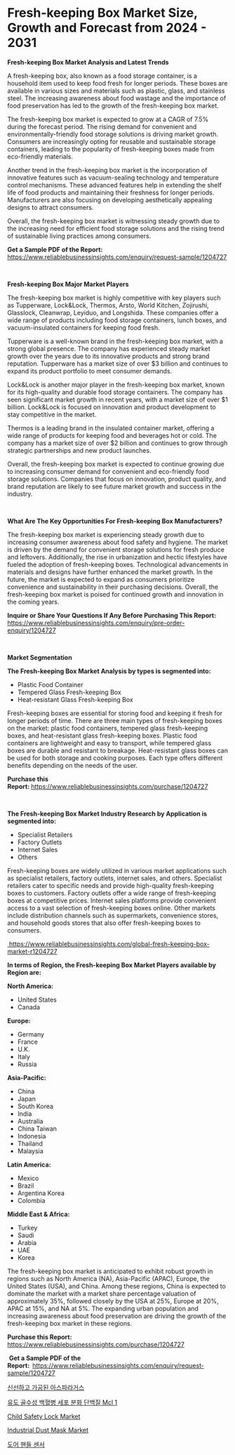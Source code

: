 <p><h1>Fresh-keeping Box Market Size, Growth and Forecast from 2024 - 2031</h1></p><p><strong>Fresh-keeping Box Market Analysis and Latest Trends</strong></p>
<p><p>A fresh-keeping box, also known as a food storage container, is a household item used to keep food fresh for longer periods. These boxes are available in various sizes and materials such as plastic, glass, and stainless steel. The increasing awareness about food wastage and the importance of food preservation has led to the growth of the fresh-keeping box market.</p><p>The fresh-keeping box market is expected to grow at a CAGR of 7.5% during the forecast period. The rising demand for convenient and environmentally-friendly food storage solutions is driving market growth. Consumers are increasingly opting for reusable and sustainable storage containers, leading to the popularity of fresh-keeping boxes made from eco-friendly materials.</p><p>Another trend in the fresh-keeping box market is the incorporation of innovative features such as vacuum-sealing technology and temperature control mechanisms. These advanced features help in extending the shelf life of food products and maintaining their freshness for longer periods. Manufacturers are also focusing on developing aesthetically appealing designs to attract consumers.</p><p>Overall, the fresh-keeping box market is witnessing steady growth due to the increasing need for efficient food storage solutions and the rising trend of sustainable living practices among consumers.</p></p>
<p><strong>Get a Sample PDF of the Report:&nbsp;</strong> <a href="https://www.reliablebusinessinsights.com/enquiry/request-sample/1204727">https://www.reliablebusinessinsights.com/enquiry/request-sample/1204727</a></p>
<p>&nbsp;</p>
<p><strong>Fresh-keeping Box Major Market Players</strong></p>
<p><p>The fresh-keeping box market is highly competitive with key players such as Tupperware, Lock&Lock, Thermos, Arsto, World Kitchen, Zojirushi, Glasslock, Cleanwrap, Leyiduo, and Longshida. These companies offer a wide range of products including food storage containers, lunch boxes, and vacuum-insulated containers for keeping food fresh.</p><p>Tupperware is a well-known brand in the fresh-keeping box market, with a strong global presence. The company has experienced steady market growth over the years due to its innovative products and strong brand reputation. Tupperware has a market size of over $3 billion and continues to expand its product portfolio to meet consumer demands.</p><p>Lock&Lock is another major player in the fresh-keeping box market, known for its high-quality and durable food storage containers. The company has seen significant market growth in recent years, with a market size of over $1 billion. Lock&Lock is focused on innovation and product development to stay competitive in the market.</p><p>Thermos is a leading brand in the insulated container market, offering a wide range of products for keeping food and beverages hot or cold. The company has a market size of over $2 billion and continues to grow through strategic partnerships and new product launches.</p><p>Overall, the fresh-keeping box market is expected to continue growing due to increasing consumer demand for convenient and eco-friendly food storage solutions. Companies that focus on innovation, product quality, and brand reputation are likely to see future market growth and success in the industry.</p></p>
<p>&nbsp;</p>
<p><strong>What Are The Key Opportunities For Fresh-keeping Box Manufacturers?</strong></p>
<p><p>The fresh-keeping box market is experiencing steady growth due to increasing consumer awareness about food safety and hygiene. The market is driven by the demand for convenient storage solutions for fresh produce and leftovers. Additionally, the rise in urbanization and hectic lifestyles have fueled the adoption of fresh-keeping boxes. Technological advancements in materials and designs have further enhanced the market growth. In the future, the market is expected to expand as consumers prioritize convenience and sustainability in their purchasing decisions. Overall, the fresh-keeping box market is poised for continued growth and innovation in the coming years.</p></p>
<p><strong>Inquire or Share Your Questions If Any Before Purchasing This Report:</strong> <a href="https://www.reliablebusinessinsights.com/enquiry/pre-order-enquiry/1204727">https://www.reliablebusinessinsights.com/enquiry/pre-order-enquiry/1204727</a></p>
<p>&nbsp;</p>
<p><strong>Market Segmentation</strong></p>
<p><strong>The Fresh-keeping Box Market Analysis by types is segmented into:</strong></p>
<p><ul><li>Plastic Food Container</li><li>Tempered Glass Fresh-keeping Box</li><li>Heat-resistant Glass Fresh-keeping Box</li></ul></p>
<p><p>Fresh-keeping boxes are essential for storing food and keeping it fresh for longer periods of time. There are three main types of fresh-keeping boxes on the market: plastic food containers, tempered glass fresh-keeping boxes, and heat-resistant glass fresh-keeping boxes. Plastic food containers are lightweight and easy to transport, while tempered glass boxes are durable and resistant to breakage. Heat-resistant glass boxes can be used for both storage and cooking purposes. Each type offers different benefits depending on the needs of the user.</p></p>
<p><strong>Purchase this Report:&nbsp;</strong><a href="https://www.reliablebusinessinsights.com/purchase/1204727">https://www.reliablebusinessinsights.com/purchase/1204727</a></p>
<p>&nbsp;</p>
<p><strong>The Fresh-keeping Box Market Industry Research by Application is segmented into:</strong></p>
<p><ul><li>Specialist Retailers</li><li>Factory Outlets</li><li>Internet Sales</li><li>Others</li></ul></p>
<p><p>Fresh-keeping boxes are widely utilized in various market applications such as specialist retailers, factory outlets, internet sales, and others. Specialist retailers cater to specific needs and provide high-quality fresh-keeping boxes to customers. Factory outlets offer a wide range of fresh-keeping boxes at competitive prices. Internet sales platforms provide convenient access to a vast selection of fresh-keeping boxes online. Other markets include distribution channels such as supermarkets, convenience stores, and household goods stores that also offer fresh-keeping boxes to consumers.</p></p>
<p><a href="https://www.reliablebusinessinsights.com/global-fresh-keeping-box-market-r1204727">&nbsp;https://www.reliablebusinessinsights.com/global-fresh-keeping-box-market-r1204727</a></p>
<p><strong>In terms of Region, the Fresh-keeping Box Market Players available by Region are:</strong></p>
<p>
    <p> <strong> North America: </strong>
        <ul>
            <li>United States</li>
            <li>Canada</li>
        </ul>
        </p> 
    <p> <strong> Europe: </strong>
        <ul>
            <li>Germany</li>
            <li>France</li>
            <li>U.K.</li>
            <li>Italy</li>
            <li>Russia</li>
        </ul>
        </p> 
    <p> <strong> Asia-Pacific: </strong>
        <ul>
            <li>China</li>
            <li>Japan</li>
            <li>South Korea</li>
            <li>India</li>
            <li>Australia</li>
            <li>China Taiwan</li>
            <li>Indonesia</li>
            <li>Thailand</li>
            <li>Malaysia</li>
        </ul>
        </p> 
    <p> <strong> Latin America: </strong>
        <ul>
            <li>Mexico</li>
            <li>Brazil</li>
            <li>Argentina Korea</li>
            <li>Colombia</li>
        </ul>
        </p> 
    <p> <strong> Middle East & Africa: </strong>
        <ul>
            <li>Turkey</li>
            <li>Saudi</li>
            <li>Arabia</li>
            <li>UAE</li>
            <li>Korea</li>
        </ul>
    </p>
    </p>
<p><p>The fresh-keeping box market is anticipated to exhibit robust growth in regions such as North America (NA), Asia-Pacific (APAC), Europe, the United States (USA), and China. Among these regions, China is expected to dominate the market with a market share percentage valuation of approximately 35%, followed closely by the USA at 25%, Europe at 20%, APAC at 15%, and NA at 5%. The expanding urban population and increasing awareness about food preservation are driving the growth of the fresh-keeping box market in these regions.</p></p>
<p><strong>Purchase this Report: </strong><a href="https://www.reliablebusinessinsights.com/purchase/1204727">https://www.reliablebusinessinsights.com/purchase/1204727</a></p>
<p>&nbsp;<strong>Get a Sample PDF of the Report:&nbsp;&nbsp;</strong><a href="https://www.reliablebusinessinsights.com/enquiry/request-sample/1204727">https://www.reliablebusinessinsights.com/enquiry/request-sample/1204727</a></p>
<p><strong></strong></p>
<p><p><a href="https://github.com/Maeennan456456/Market-Research-Report-List-2/blob/main/4698638106384.md">신선하고 가공된 아스파라거스</a></p><p><a href="https://medium.com/@alexemumu2022/%EC%9C%A0%EB%8F%84%EB%90%9C-%EA%B3%A8%EC%88%98%EC%84%B1-%EB%B0%B1%ED%98%88%EB%B3%91-%EC%84%B8%ED%8F%AC-%EB%B6%84%ED%99%94-%EB%8B%A8%EB%B0%B1%EC%A7%88-mcl-1-%EC%8B%9C%EC%9E%A5-%EC%9C%A0%ED%98%95-%EC%9D%91%EC%9A%A9-%EB%B0%8F-%EC%A7%80%EB%A6%AC%EC%97%90-%EB%8C%80%ED%95%9C-%ED%8F%AC%EA%B4%84%EC%A0%81-%ED%8F%89%EA%B0%80-b9a7dddb09a1">유도 골수성 백혈병 세포 분화 단백질 Mcl 1</a></p><p><a href="https://github.com/dimitrishawkinswaynenp91rgz/Market-Research-Report-List-3/blob/main/child-safety-lock-market.md">Child Safety Lock Market</a></p><p><a href="https://github.com/gladysalidde/Market-Research-Report-List-1/blob/main/industrial-dust-mask-market.md">Industrial Dust Mask Market</a></p><p><a href="https://github.com/royErdmtyan906778/Market-Research-Report-List-2/blob/main/8231810106385.md">도어 핸들 센서</a></p></p>